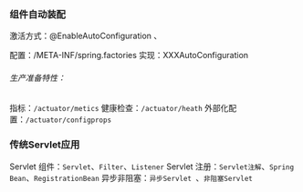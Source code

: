 ### 组件自动装配
激活方式：@EnableAutoConfiguration 、


配置：/META-INF/spring.factories
实现：XXXAutoConfiguration


###### 生产准备特性：
指标：`/actuator/metics`
健康检查：`/actuator/heath`
外部化配置：`/actuator/configprops`


### 传统Servlet应用

Servlet 组件：`Servlet`、`Filter`、`Listener`
Servlet 注册：`Servlet注解`、`Spring Bean`、`RegistrationBean`
异步非阻塞：`异步Servlet `、`非阻塞Servlet`




